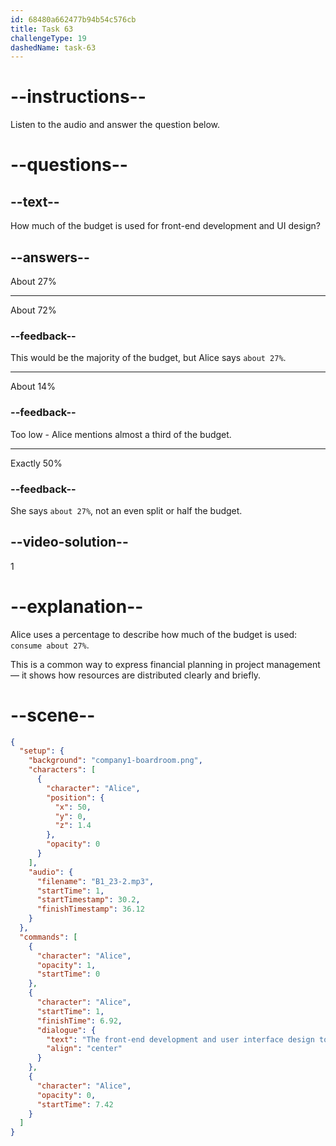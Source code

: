 ```yaml
---
id: 68480a662477b94b54c576cb
title: Task 63
challengeType: 19
dashedName: task-63
---
```


<!-- (audio) Alice: The front-end development and user interface design together consume about 27% of the overall budget. -->

# --instructions--

Listen to the audio and answer the question below.

# --questions--

## --text--

How much of the budget is used for front-end development and UI design?

## --answers--

About 27%

---

About 72%

### --feedback--

This would be the majority of the budget, but Alice says `about 27%`.

---

About 14%

### --feedback--

Too low - Alice mentions almost a third of the budget.

---

Exactly 50%

### --feedback--

She says `about 27%`, not an even split or half the budget.

## --video-solution--

1

# --explanation--

Alice uses a percentage to describe how much of the budget is used: `consume about 27%`.

This is a common way to express financial planning in project management — it shows how resources are distributed clearly and briefly.

# --scene--

```json
{
  "setup": {
    "background": "company1-boardroom.png",
    "characters": [
      {
        "character": "Alice",
        "position": {
          "x": 50,
          "y": 0,
          "z": 1.4
        },
        "opacity": 0
      }
    ],
    "audio": {
      "filename": "B1_23-2.mp3",
      "startTime": 1,
      "startTimestamp": 30.2,
      "finishTimestamp": 36.12
    }
  },
  "commands": [
    {
      "character": "Alice",
      "opacity": 1,
      "startTime": 0
    },
    {
      "character": "Alice",
      "startTime": 1,
      "finishTime": 6.92,
      "dialogue": {
        "text": "The front-end development and user interface design together consume about 27% of the overall budget.",
        "align": "center"
      }
    },
    {
      "character": "Alice",
      "opacity": 0,
      "startTime": 7.42
    }
  ]
}
```
